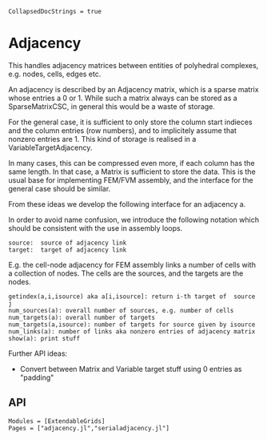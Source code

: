 ```@meta
CollapsedDocStrings = true
```
# Adjacency
    
This handles adjacency matrices between entities of polyhedral complexes, e.g.
nodes, cells, edges etc.

An adjacency is described by an Adjacency matrix, which is a sparse matrix
whose entries a 0 or 1. While such a matrix always can be stored
as a SparseMatrixCSC, in general this would be a waste of storage.

For the general case, it is sufficient to only store the column start
indieces and the column entries (row numbers), and to implicitely assume
that nonzero entries are 1. This kind of storage is realised in a
VariableTargetAdjacency.
    
In many cases, this can be compressed even more, if each column has the
same length. In that case, a Matrix is sufficient to store the data.
This is the usual base for implementing FEM/FVM assembly, and the interface
for the general case should be similar.

From these ideas we develop the following interface for an adjacency a.
        
In order to avoid name confusion, we introduce the following notation which 
should be consistent with the use in assembly loops.
    
    source:  source of adjacency link
    target:  target of adjacency link

E.g. the cell-node adjacency for FEM assembly links  a number of
cells with a collection of nodes.  The cells are the sources,
and the targets are the nodes. 
    
    getindex(a,i,isource) aka a[i,isource]: return i-th target of  source j
    num_sources(a): overall number of sources, e.g. number of cells
    num_targets(a): overall number of targets
    num_targets(a,isource): number of targets for source given by isource
    num_links(a): number of links aka nonzero entries of adjacency matrix
    show(a): print stuff

Further API ideas:
- Convert between Matrix and Variable target stuff using 0 entries as "padding"

## API

```@autodocs
Modules = [ExtendableGrids]
Pages = ["adjacency.jl","serialadjacency.jl"]
```
